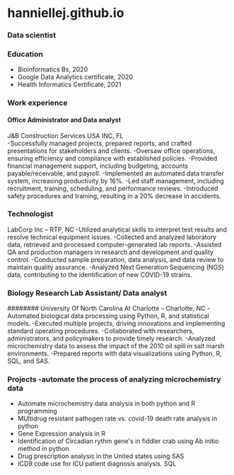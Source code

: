 # hanniellej.github.io
### Data scientist
### Education
- Bioinformatics Bs, 2020
- Google Data Analytics certificate, 2020
- Health Informatics Certificate, 2021

### Work experience 
#### Office Administrator and Data analyst
J&B Construction Services USA INC, FL  
-Successfully managed projects, prepared reports, and crafted presentations for stakeholders and clients.
-Oversaw office operations, ensuring efficiency and compliance with established policies.
-Provided financial management support, including budgeting, accounts payable/receivable, and payroll.
-Implemented an automated data transfer system, increasing productivity by 16%.
-Led staff management, including recruitment, training, scheduling, and performance reviews.
-Introduced safety procedures and training, resulting in a 20% decrease in accidents.

### Technologist
 LabCorp Inc – RTP, NC
-Utilized analytical skills to interpret test results and resolve technical equipment issues.
-Collected and analyzed laboratory data, retrieved and processed computer-generated lab reports.
-Assisted QA and production managers in research and development and quality control.
-Conducted sample preparation, data analysis, and data review to maintain quality assurance.
-Analyzed Next Generation Sequencing (NGS) data, contributing to the identification of new COVID-19 strains.

### Biology Research Lab Assistant/ Data analyst                                                          
######## University Of North Carolina At Charlotte – Charlotte, NC
-Automated biological data processing using Python, R, and statistical models.
-Executed multiple projects, driving innovations and implementing standard operating procedures.
-Collaborated with researchers, administrators, and policymakers to provide timely research.
-Analyzed microchemistry data to assess the impact of the 2010 oil spill in salt marsh environments.
-Prepared reports with data visualizations using Python, R, SQL, and SAS.


### Projects -automate the process of analyzing microchemistry data
- Automate microchemistry data analysis in both python and R programming
- MUltidrug resistant pathogen rate vs. covid-19 death rate analysis in python
- Gene Expression analysis in R
- Identification of Circadian rythm gene's in fiddler crab using Ab initio method in python
- Drug prescription analysis in the United states using SAS
- ICD9 code use for ICU patient diagnosis analysis. SQL



